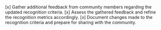[x] Gather additional feedback from community members regarding the updated recognition criteria.
[x] Assess the gathered feedback and refine the recognition metrics accordingly.
[x] Document changes made to the recognition criteria and prepare for sharing with the community.